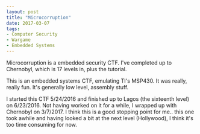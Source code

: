 ```yaml
---
layout: post
title: "Microcorruption"
date: 2017-03-07
tags:
- Computer Security
- Wargame
- Embedded Systems
---
```


Microcorruption is a embedded security CTF. I've completed up to Chernobyl, which is 17 levels in, plus the tutorial. 
<!--end excerpt-->

This is an embedded systems CTF, emulating TI's MSP430. It was really, really fun. It's generally low level, assembly stuff.

I started this CTF 5/24/2016 and finished up to Lagos (the sixteenth level) on 6/23/2016. Not having worked on it for a while, I wrapped up with Chernobyl on 3/7/2017. I think this is a good stopping point for me.. this one took awhile and having looked a bit at the next level (Hollywood), I think it's too time consuming for now.
